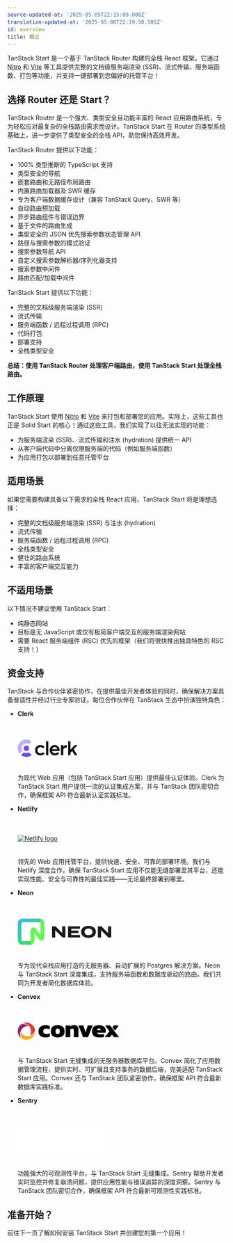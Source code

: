 ```yaml
---
source-updated-at: '2025-05-05T22:15:09.000Z'
translation-updated-at: '2025-05-06T22:19:50.505Z'
id: overview
title: 概述
---
```


TanStack Start 是一个基于 TanStack Router 构建的全栈 React 框架。它通过 [Nitro](https://nitro.unjs.io/) 和 [Vite](https://vitejs.dev/) 等工具提供完整的文档级服务端渲染 (SSR)、流式传输、服务端函数、打包等功能，并支持一键部署到您偏好的托管平台！

## 选择 Router 还是 Start？

TanStack Router 是一个强大、类型安全且功能丰富的 React 应用路由系统，专为轻松应对最复杂的全栈路由需求而设计。TanStack Start 在 Router 的类型系统基础上，进一步提供了类型安全的全栈 API，助您保持高效开发。

TanStack Router 提供以下功能：

- 100% 类型推断的 TypeScript 支持
- 类型安全的导航
- 嵌套路由和无路径布局路由
- 内置路由加载器及 SWR 缓存
- 专为客户端数据缓存设计（兼容 TanStack Query、SWR 等）
- 自动路由预加载
- 异步路由组件与错误边界
- 基于文件的路由生成
- 类型安全的 JSON 优先搜索参数状态管理 API
- 路径与搜索参数的模式验证
- 搜索参数导航 API
- 自定义搜索参数解析器/序列化器支持
- 搜索参数中间件
- 路由匹配/加载中间件

TanStack Start 提供以下功能：

- 完整的文档级服务端渲染 (SSR)
- 流式传输
- 服务端函数 / 远程过程调用 (RPC)
- 代码打包
- 部署支持
- 全栈类型安全

**总结：使用 TanStack Router 处理客户端路由，使用 TanStack Start 处理全栈路由。**

## 工作原理

TanStack Start 使用 [Nitro](https://nitro.unjs.io/) 和 [Vite](https://vitejs.dev/) 来打包和部署您的应用。实际上，这些工具也正是 Solid Start 的核心！通过这些工具，我们实现了以往无法实现的功能：

- 为服务端渲染 (SSR)、流式传输和注水 (hydration) 提供统一 API
- 从客户端代码中分离仅限服务端的代码（例如服务端函数）
- 为应用打包以部署到任意托管平台

## 适用场景

如果您需要构建具备以下需求的全栈 React 应用，TanStack Start 将是理想选择：

- 完整的文档级服务端渲染 (SSR) 与注水 (hydration)
- 流式传输
- 服务端函数 / 远程过程调用 (RPC)
- 全栈类型安全
- 健壮的路由系统
- 丰富的客户端交互能力

## 不适用场景

以下情况不建议使用 TanStack Start：

- 纯静态网站
- 目标是无 JavaScript 或仅有极简客户端交互的服务端渲染网站
- 需要 React 服务端组件 (RSC) 优先的框架（我们将很快推出独具特色的 RSC 支持！）

## 资金支持

TanStack 与合作伙伴紧密协作，在提供最佳开发者体验的同时，确保解决方案具备普适性并经过行业专家验证。每位合作伙伴在 TanStack 生态中扮演独特角色：

- **Clerk**  
  <a href="https://go.clerk.com/wOwHtuJ" alt="Clerk Logo">  
  <picture>
  <source media="(prefers-color-scheme: dark)" srcset="https://raw.githubusercontent.com/tanstack/tanstack.com/main/app/images/clerk-logo-dark.svg" style="height: 40px;">  
  <source media="(prefers-color-scheme: light)" srcset="https://raw.githubusercontent.com/tanstack/tanstack.com/main/app/images/clerk-logo-light.svg" style="height: 40px;">  
  <img alt="Clerk logo" src="https://raw.githubusercontent.com/tanstack/tanstack.com/main/app/images/clerk-logo-light.svg" style="height: 40px;">  
  </picture>  
  </a>  
  为现代 Web 应用（包括 TanStack Start 应用）提供最佳认证体验。Clerk 为 TanStack Start 用户提供一流的认证集成方案，并与 TanStack 团队密切合作，确保框架 API 符合最新认证实践标准。

- **Netlify**  
  <a href="https://www.netlify.com?utm_source=tanstack" alt="Netlify Logo">  
  <picture>
  <source media="(prefers-color-scheme: dark)" srcset="https://raw.githubusercontent.com/tanstack/tanstack.com/main/app/images/netlify-dark.svg" style="height: 90px;">  
  <source media="(prefers-color-scheme: light)" srcset="https://raw.githubusercontent.com/tanstack/tanstack.com/main/app/images/netlify-light.svg" style="height: 90px;">  
    <img alt="Netlify logo" src="https://raw.githubusercontent.com/tanstack/tanstack.com/main/app/images/netlify-light.svg" style="height: 90px;">  
  </picture>  
  </a>  
  领先的 Web 应用托管平台，提供快速、安全、可靠的部署环境。我们与 Netlify 深度合作，确保 TanStack Start 应用不仅能无缝部署至其平台，还能实现性能、安全与可靠性的最佳实践——无论最终部署到哪里。

- **Neon**  
  <a href="https://neon.tech?utm_source=tanstack" alt="Neon Logo">  
  <picture>
  <source media="(prefers-color-scheme: dark)" srcset="https://raw.githubusercontent.com/tanstack/tanstack.com/main/app/images/neon-dark.svg" style="height: 60px;">  
  <source media="(prefers-color-scheme: light)" srcset="https://raw.githubusercontent.com/tanstack/tanstack.com/main/app/images/neon-light.svg" style="height: 60px;">  
  <img alt="Neon logo" src="https://raw.githubusercontent.com/tanstack/tanstack.com/main/app/images/neon-light.svg" style="height: 60px;">  
  </picture>  
  </a>  
  专为现代全栈应用打造的无服务器、自动扩展的 Postgres 解决方案。Neon 与 TanStack Start 深度集成，支持服务端函数和数据库驱动的路由。我们共同为开发者简化数据库体验。

- **Convex**  
  <a href="https://convex.dev?utm_source=tanstack" alt="Convex Logo">  
  <picture>
  <source media="(prefers-color-scheme: dark)" srcset="https://raw.githubusercontent.com/tanstack/tanstack.com/main/app/images/convex-white.svg" style="height: 40px;">  
  <source media="(prefers-color-scheme: light)" srcset="https://raw.githubusercontent.com/tanstack/tanstack.com/main/app/images/convex-color.svg" style="height: 40px;">  
  <img alt="Convex logo" src="https://raw.githubusercontent.com/tanstack/tanstack.com/main/app/images/convex-color.svg" style="height: 40px;">  
  </picture>  
  </a>  
  与 TanStack Start 无缝集成的无服务器数据库平台。Convex 简化了应用数据管理流程，提供实时、可扩展且支持事务的数据后端，完美适配 TanStack Start 应用。Convex 还与 TanStack 团队紧密协作，确保框架 API 符合最新数据库实践标准。

- **Sentry**  
  <a href="https://sentry.io?utm_source=tanstack" alt='Sentry Logo'>  
  <picture>
  <source media="(prefers-color-scheme: dark)" srcset="https://raw.githubusercontent.com/tanstack/tanstack.com/main/app/images/sentry-wordmark-light.svg" style="height: 60px;">  
  <source media="(prefers-color-scheme: light)" srcset="https://raw.githubusercontent.com/tanstack/tanstack.com/main/app/images/sentry-wordmark-dark.svg" style="height: 60px;">  
  <img alt="Sentry logo" src="https://raw.githubusercontent.com/tanstack/tanstack.com/main/app/images/sentry-wordmark-light.svg" style="height: 60px;">  
  </picture>  
  </a>  
  功能强大的可观测性平台，与 TanStack Start 无缝集成。Sentry 帮助开发者实时监控并修复崩溃问题，提供应用性能与错误追踪的深度洞察。Sentry 与 TanStack 团队密切合作，确保框架 API 符合最新可观测性实践标准。

## 准备开始？

前往下一页了解如何安装 TanStack Start 并创建您的第一个应用！
